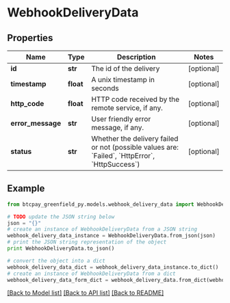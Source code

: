 # WebhookDeliveryData


## Properties
Name | Type | Description | Notes
------------ | ------------- | ------------- | -------------
**id** | **str** | The id of the delivery | [optional] 
**timestamp** | **float** | A unix timestamp in seconds | [optional] 
**http_code** | **float** | HTTP code received by the remote service, if any. | [optional] 
**error_message** | **str** | User friendly error message, if any. | [optional] 
**status** | **str** | Whether the delivery failed or not (possible values are: &#x60;Failed&#x60;, &#x60;HttpError&#x60;, &#x60;HttpSuccess&#x60;) | [optional] 

## Example

```python
from btcpay_greenfield_py.models.webhook_delivery_data import WebhookDeliveryData

# TODO update the JSON string below
json = "{}"
# create an instance of WebhookDeliveryData from a JSON string
webhook_delivery_data_instance = WebhookDeliveryData.from_json(json)
# print the JSON string representation of the object
print WebhookDeliveryData.to_json()

# convert the object into a dict
webhook_delivery_data_dict = webhook_delivery_data_instance.to_dict()
# create an instance of WebhookDeliveryData from a dict
webhook_delivery_data_form_dict = webhook_delivery_data.from_dict(webhook_delivery_data_dict)
```
[[Back to Model list]](../README.md#documentation-for-models) [[Back to API list]](../README.md#documentation-for-api-endpoints) [[Back to README]](../README.md)


